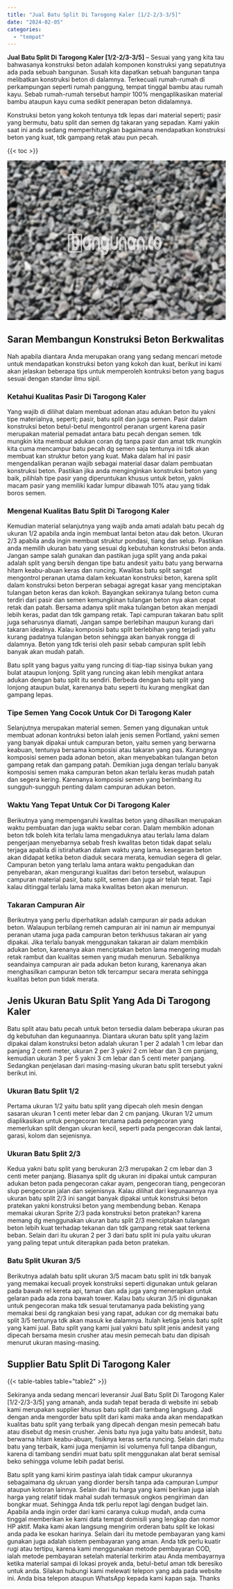 ```yaml
---
title: "Jual Batu Split Di Tarogong Kaler [1/2-2/3-3/5]"
date: "2024-02-05"
categories: 
  - "tempat"
---
```


**Jual Batu Split Di Tarogong Kaler \[1/2-2/3-3/5\]** – Sesuai yang yang kita tau bahwasanya konstruksi beton adalah komponen konstruksi yang sepatutnya ada pada sebuah bangunan. Susah kita dapatkan sebuah bangunan tanpa melibatkan konstruksi beton di dalamnya. Terkecuali rumah-rumah di perkampungan seperti rumah panggung, tempat tinggal bambu atau rumah kayu. Sebab rumah-rumah tersebut hampir 100% mengaplikasikan material bambu ataupun kayu cuma sedikit penerapan beton didalamnya.

Konstruksi beton yang kokoh tentunya tdk lepas dari material seperti; pasir yang bermutu, batu split dan semen dg takaran yang sepadan. Kami yakin saat ini anda sedang memperhitungkan bagaimana mendapatkan konstruksi beton yang kuat, tdk gampang retak atau pun pecah.

{{< toc >}}

![Jual Batu Split Di Tarogong Kaler [1/2-2/3-3/5]](/images/jual-batu-split-28.png)

## Saran Membangun Konstruksi Beton Berkwalitas

Nah apabila diantara Anda merupakan orang yang sedang mencari metode untuk mendapatkan konstruksi beton yang kokoh dan kuat, berikut ini kami akan jelaskan beberapa tips untuk memperoleh kontruksi beton yang bagus sesuai dengan standar ilmu sipil.

### Ketahui Kualitas Pasir Di Tarogong Kaler

Yang wajib di dilihat dalam membuat adonan atau adukan beton itu yakni tipe materialnya, seperti; pasir, batu split dan juga semen. Pasir dalam konstruksi beton betul-betul mengontrol peranan urgent karena pasir merupakan material pemadat antara batu pecah dengan semen. tdk mungkin kita membuat adukan coran dg tanpa pasir dan amat tdk mungkin kita cuma mencampur batu pecah dg semen saja tentunya ini tdk akan membuat kan struktur beton yang kuat. Maka dalam hal ini pasir mengendalikan peranan wajib sebagai material dasar dalam pembuatan konstruksi beton. Pastikan jika anda menginginkan konstruksi beton yang baik, pilihlah tipe pasir yang diperuntukan khusus untuk beton, yakni macam pasir yang memiliki kadar lumpur dibawah 10% atau yang tidak boros semen.

### Mengenal Kualitas Batu Split Di Tarogong Kaler

Kemudian material selanjutnya yang wajib anda amati adalah batu pecah dg ukuran 1/2 apabila anda ingin membuat lantai beton atau dak beton. Ukuran 2/3 apabila anda ingin membuat struktur pondasi, tiang dan selup. Pastikan anda memilih ukuran batu yang sesuai dg kebutuhan konstruksi beton anda. Jangan sampe salah gunakan dan pastikan juga split yang anda pakai adalah split yang bersih dengan tipe batu andesit yaitu batu yang berwarna hitam keabu-abuan keras dan runcing. Kwalitas batu split sangat mengontrol peranan utama dalam kekuatan konstruksi beton, karena split dalam konstruksi beton berperan sebagai agregat kasar yang menciptakan tulangan beton keras dan kokoh. Bayangkan sekiranya tulang beton cuma terdiri dari pasir dan semen kemungkinan tulangan beton nya akan cepat retak dan patah. Bersama adanya split maka tulangan beton akan menjadi lebih keras, padat dan tdk gampang retak. Tapi campuran takaran batu split juga seharusnya diamati, Jangan sampe berlebihan maupun kurang dari takaran idealnya. Kalau komposisi batu split berlebihan yang terjadi yaitu kurang padatnya tulangan beton sehingga akan banyak rongga di dalamnya. Beton yang tdk terisi oleh pasir sebab campuran split lebih banyak akan mudah patah.

Batu split yang bagus yaitu yang runcing di tiap-tiap sisinya bukan yang bulat ataupun lonjong. Split yang runcing akan lebih mengikat antara adukan dengan batu split itu sendiri. Berbeda dengan batu split yang lonjong ataupun bulat, karenanya batu seperti itu kurang mengikat dan gampang lepas.

### Tipe Semen Yang Cocok Untuk Cor Di Tarogong Kaler

Selanjutnya merupakan material semen. Semen yang digunakan untuk membuat adonan kontruksi beton ialah jenis semen Portland, yakni semen yang banyak dipakai untuk campuran beton, yaitu semen yang berwarna keabuan, tentunya bersama komposisi atau takaran yang pas. Kurangnya komposisi semen pada adonan beton, akan menyebabkan tulangan beton gampang retak dan gampang patah. Demikian juga dengan terlalu banyak komposisi semen maka campuran beton akan terlalu keras mudah patah dan segera kering. Karenanya komposisi semen yang berimbang itu sungguh-sungguh penting dalam campuran adukan beton.

### Waktu Yang Tepat Untuk Cor Di Tarogong Kaler

Berikutnya yang mempengaruhi kwalitas beton yang dihasilkan merupakan waktu pembuatan dan juga waktu sebar coran. Dalam membikin adonan beton tdk boleh kita terlalu lama mengaduknya atau terlalu lama dalam pengerjaan menyebarnya sebab fresh kwalitas beton tidak dapat selalu terjaga apabila di istirahatkan dalam waktu yang lama. kesegaran beton akan didapat ketika beton diaduk secara merata, kemudian segera di gelar. Campuran beton yang terlalu lama antara waktu pengadukan dan penyebaran, akan mengurangi kualitas dari beton tersebut, walaupun campuran material pasir, batu split, semen dan juga air telah tepat. Tapi kalau ditinggal terlalu lama maka kwalitas beton akan menurun.

### Takaran Campuran Air

Berikutnya yang perlu diperhatikan adalah campuran air pada adukan beton. Walaupun terbilang remeh campuran air ini namun air mempunyai peranan utama juga pada campuran beton terkhusus takaran air yang dipakai. Jika terlalu banyak menggunakan takaran air dalam membikin adukan beton, karenanya akan menciptakan beton lama mengering mudah retak rambut dan kualitas semen yang mudah menurun. Sebaliknya seandainya campuran air pada adukan beton kurang, karenanya akan menghasilkan campuran beton tdk tercampur secara merata sehingga kualitas beton pun tidak merata.

## Jenis Ukuran Batu Split Yang Ada Di Tarogong Kaler

Batu split atau batu pecah untuk beton tersedia dalam beberapa ukuran pas dg kebutuhan dan kegunaannya. Diantara ukuran batu split yang lazim dipakai dalam konstruksi beton adalah ukuran 1 per 2 adalah 1 cm lebar dan panjang 2 centi meter, ukuran 2 per 3 yakni 2 cm lebar dan 3 cm panjang, kemudian ukuran 3 per 5 yakni 3 cm lebar dan 5 centi meter panjang. Sedangkan penjelasan dari masing-masing ukuran batu split tersebut yakni berikut ini.

### Ukuran Batu Split 1/2

Pertama ukuran 1/2 yaitu batu split yang dipecah oleh mesin dengan sasaran ukuran 1 centi meter lebar dan 2 cm panjang. Ukuran 1/2 umum diaplikasikan untuk pengecoran terutama pada pengecoran yang memerlukan split dengan ukuran kecil, seperti pada pengecoran dak lantai, garasi, kolom dan sejenisnya.

### Ukuran Batu Split 2/3

Kedua yakni batu split yang berukuran 2/3 merupakan 2 cm lebar dan 3 centi meter panjang. Biasanya split dg ukuran ini dipakai untuk campuran adukan beton pada pengecoran cakar ayam, pengecoran tiang, pengecoran slup pengecoran jalan dan sejenisnya. Kalau dilihat dari kegunaannya nya ukuran batu split 2/3 ini sangat banyak dipakai untuk konstruksi beton pratekan yakni konstruksi beton yang membendung beban. Kenapa memakai ukuran Sprite 2/3 pada konstruksi beton pratekan? karena memang dg menggunakan ukuran batu split 2/3 menciptakan tulangan beton lebih kuat terhadap tekanan dan tdk gampang retak saat terkena beban. Selain dari itu ukuran 2 per 3 dari batu split ini pula yaitu ukuran yang paling tepat untuk diterapkan pada beton pratekan.

### Batu Split Ukuran 3/5

Berikutnya adalah batu split ukuran 3/5 macam batu split ini tdk banyak yang memakai kecuali proyek konstruksi seperti digunakan untuk gelaran pada bawah rel kereta api, taman dan ada juga yang menerapkan untuk gelaran pada ada zona bawah tower. Kalau batu ukuran 3/5 ini digunakan untuk pengecoran maka tdk sesuai terutamanya pada bekisting yang memakai besi dg rangkaian besi yang rapat, adukan cor dg memakai batu split 3/5 tentunya tdk akan masuk ke dalamnya. Itulah ketiga jenis batu split yang kami jual. Batu split yang kami jual yakni batu split jenis andesit yang dipecah bersama mesin crusher atau mesin pemecah batu dan dipisah menurut ukuran masing-masing.

## Supplier Batu Split Di Tarogong Kaler

{{< table-tables table="table2" >}}

Sekiranya anda sedang mencari leveransir Jual Batu Split Di Tarogong Kaler \[1/2-2/3-3/5\] yang amanah, anda sudah tepat berada di website ini sebab kami merupakan supplier khusus batu split dari tambang langsung. Jadi dengan anda mengorder batu split dari kami maka anda akan mendapatkan kualitas batu split yang terbaik yang dipecah dengan mesin pemecah batu atau disebut dg mesin crusher. Jenis batu nya juga yaitu batu andesit, batu berwarna hitam keabu-abuan, fisiknya keras serta runcing. Selain dari mutu batu yang terbaik, kami juga menjamin isi volumenya full tanpa dibangun, karena di tambang sendiri muat batu split menggunakan alat berat semisal beko sehingga volume lebih padat berisi.

Batu split yang kami kirim pastinya ialah tidak campur ukurannya sebagaimana dg ukruan yang diorder bersih tanpa ada campuran Lumpur ataupun kotoran lainnya. Selain dari itu harga yang kami berikan juga ialah harga yang relatif tidak mahal sudah termasuk ongkos pengiriman dan bongkar muat. Sehingga Anda tdk perlu repot lagi dengan budget lain. Apabila anda ingin order dari kami caranya cukup mudah, anda cuma tinggal memberikan ke kami data tempat domisili yang lengkap dan nomor HP aktif. Maka kami akan langsung mengirim orderan batu split ke lokasi anda pada ke esokan harinya. Selain dari itu metode pembayaran yang kami gunakan juga adalah sistem pembayaran yang aman. Anda tdk perlu kuatir rugi atau tertipu, karena kami menggunakan metode pembayaran COD, ialah metode pembayaran setelah material terkirim atau Anda membayarnya ketika material sampai di lokasi proyek anda, betul-betul aman tdk beresiko untuk anda. Silakan hubungi kami melewati telepon yang ada pada website ini. Anda bisa telepon ataupun WhatsApp kepada kami kapan saja. Thanks
